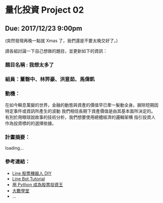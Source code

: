 # 量化投資 Project 02
## Due: 2017/12/23 9:00pm

(突然發現再晚一點就 Xmas 了，我們還是不要太晚交好了。)

請各組討論一下自己想做的題目，並更新如下的資訊：

### 題目名稱 : 我想太多了

### 組員：董磬中、林羿豪、洪意茹、馬偉凱

### 動機：

在如今瞬息萬變的世界，金融的動態與資產的價值早已牽一髮動全身。摒除短期因特定事件或資訊所產生的波動
我們相信長期下資產價值是由其基本面所決定的。有別於用眼球說故事的技術分析，我們想要使用總體經濟的邏輯架構
指引投資人作為投資標的的選擇依據。



### 計畫摘要：

loading...

### 參考連結：

* [Line 股票機器人 DIY](https://github.com/maloyang/stock-line-bot)
* [Line Bot Tutorial](https://github.com/twtrubiks/line-bot-tutorial)
* [用 Python 成為股票投資王](https://tw.pycon.org/2017/en-us/events/talk/320211463073431632/)
* [大數學堂](http://www.largitdata.com/)
* ...
